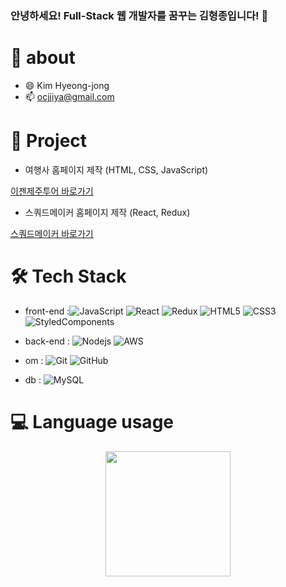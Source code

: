 ### 안녕하세요! Full-Stack 웹 개발자를 꿈꾸는 김형종입니다! 👋

# 🚀 about

- 😄 Kim Hyeong-jong
- 📫 ocjjiya@gmail.com

# 👯 Project
- 여행사 홈페이지 제작 (HTML, CSS, JavaScript)
  
 <a href="https://ocjji.github.io/Team-project-VanillaJS/index.html" target="_blank">이젠제주투어 바로가기</a>

- 스쿼드메이커 홈페이지 제작 (React, Redux)
  
 <a href="https://ocjji.github.io/TP_FSM/" target="_blank">스쿼드메이커 바로가기</a>


# 🛠 Tech Stack

- front-end :![JavaScript](https://img.shields.io/badge/-JavaScript-black?style=flat-square&logo=javascript)
![React](https://img.shields.io/badge/-React-black?style=flat-square&logo=react)
![Redux](https://img.shields.io/badge/-Redux-black?style=flat-square&logo=redux)
![HTML5](https://img.shields.io/badge/-HTML5-E34F26?style=flat-square&logo=html5&logoColor=white)
![CSS3](https://img.shields.io/badge/-CSS3-1572B6?style=flat-square&logo=css3)
![StyledComponents](https://img.shields.io/badge/styled%20components-DB7093?style=flat-square&logo=styled-components&logoColor=white)


- back-end : ![Nodejs](https://img.shields.io/badge/-Nodejs-black?style=flat-square&logo=Node.js)
![AWS](https://img.shields.io/badge/-AWS-000?&logo=Amazon-AWS&logoColor=F90)
- om : ![Git](https://img.shields.io/badge/-Git-black?style=flat-square&logo=git)
![GitHub](https://img.shields.io/badge/-GitHub-181717?style=flat-square&logo=github)
- db : ![MySQL](https://img.shields.io/badge/-MySQL-black?style=flat-square&logo=mysql&logoColor=white)


# 💻 Language usage

<div align="center">
    <img height="200px" src="https://github-readme-stats-api-holic-x.vercel.app/api/top-langs/?username=Ocjji&theme=gruvbox_light&layout=compact"/>
</div>




<!--
**Ocjji/Ocjji** is a ✨ _special_ ✨ repository because its `README.md` (this file) appears on your GitHub profile.
Here are some ideas to get you started:

- 🔭 I’m currently working on ...
- 🌱 I’m currently learning ...
- 👯 I’m looking to collaborate on ...
- 🤔 I’m looking for help with ...
- 💬 Ask me about ...
- 📫 How to reach me: ...
- 😄 Pronouns: ...
- ⚡ Fun fact: ...
-->
